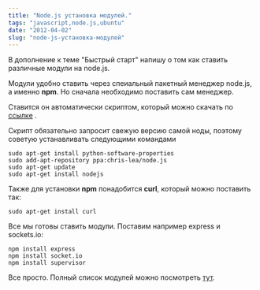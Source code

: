 ```yaml
---
title: "Node.js установка модулей."
tags: "javascript,node.js,ubuntu"
date: "2012-04-02"
slug: "node-js-установка-модулей"
---
```


В дополнение к теме "Быстрый старт" напишу о том как ставить различные модули на node.js.

Модули удобно ставить через спеиальный пакетный менеджер node.js, а именно **npm**. Но сначала необходимо поставить сам менеджер.

Ставится он автоматически скриптом, который можно скачать по [ссылке](https://npmjs.org/install.sh "npm install ") .

Скрипт обязательно запросит свежую версию самой ноды, поэтому советую устанавливать следующими командами

```
sudo apt-get install python-software-properties 
sudo add-apt-repository ppa:chris-lea/node.js 
sudo apt-get update 
sudo apt-get install nodejs
```

Также для установки **npm** понадобится **curl**, который можно поставить так:

```
sudo apt-get install curl
```

Все мы готовы ставить модули. Поставим например express и sockets.io:

```
npm install express
npm install socket.io
npm install supervisor
```

Все просто. Полный список модулей можно посмотреть [тут](https://github.com/joyent/node/wiki/modules "node.js modules").
